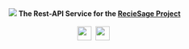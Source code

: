 <div align="center">
    <picture>
          <source media="(prefers-color-scheme: dark)" srcset="https://github.com/RecieSage/API/assets/45263590/86aec65b-37c7-43c0-b0da-ecb965f00b3d">
          <img src="https://github.com/RecieSage/API/assets/45263590/d475fd0b-c255-42ad-b557-a2631a786f15">
    </picture>
    <strong>
        The Rest-API Service for the <a href="https://github.com/RecieSage">RecieSage Project</a>
    </strong><br><br>
    <a href="#"><img height="28" src="https://img.shields.io/github/actions/workflow/status/RecieSage/API/dotnet.yml?style=for-the-badge" /></a>&nbsp;
    <a href="https://dotnet.microsoft.com/"><img height="28" src="https://img.shields.io/badge/Made%20witrh-.NET-%2368217a?style=for-the-badge&labelColor=993399" /></a>&nbsp;
<br>
</div>
